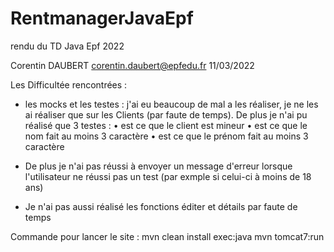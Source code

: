 # RentmanagerJavaEpf
rendu du TD Java Epf 2022

Corentin DAUBERT
corentin.daubert@epfedu.fr
11/03/2022

Les Difficultée rencontrées :
- les mocks et les testes : j'ai eu beaucoup de mal a les réaliser,  je ne les ai réaliser que sur les Clients (par faute de temps). De plus je n'ai pu réalisé que 3 testes : 
  • est ce que le client est mineur
  • est ce que le nom fait au moins 3 caractère
  • est ce que le prénom fait au moins 3 caractère
 
 - De plus je n'ai pas réussi à envoyer un message d'erreur lorsque l'utilisateur ne réussi pas un test (par exmple si celui-ci à moins de 18 ans)
 
 - Je n'ai pas aussi réalisé les fonctions éditer et détails par faute de temps

Commande pour lancer le site :
mvn clean install exec:java
mvn tomcat7:run
